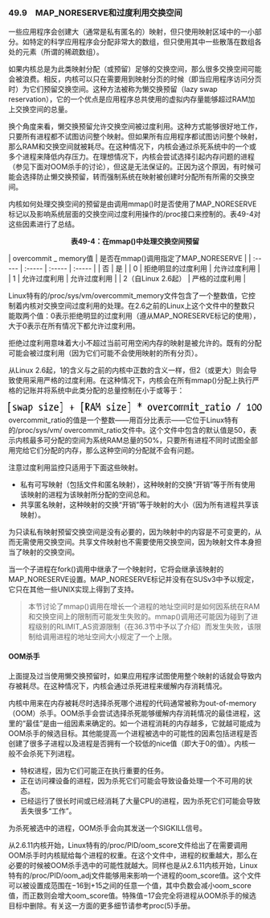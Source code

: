 ### 49.9　MAP_NORESERVE和过度利用交换空间

一些应用程序会创建大（通常是私有匿名的）映射，但只使用映射区域中的一小部分。如特定的科学应用程序会分配非常大的数组，但只使用其中一些散落在数组各处的元素（所谓的稀疏数组）。

如果内核总是为此类映射分配（或预留）足够的交换空间，那么很多交换空间可能会被浪费。相反，内核可以只在需要用到映射分页的时候（即当应用程序访问分页时）为它们预留交换空间。这种方法被称为懒交换预留（lazy swap reservation），它的一个优点是应用程序总共使用的虚拟内存量能够超过RAM加上交换空间的总量。

换个角度来看，懒交换预留允许交换空间被过度利用。这种方式能够很好地工作，只要所有进程都不试图访问整个映射。但如果所有应用程序都试图访问整个映射，那么RAM和交换空间就被耗尽。在这种情况下，内核会通过杀死系统中的一个或多个进程来降低内存压力。在理想情况下，内核会尝试选择引起内存问题的进程（参见下面对OOM杀手的讨论），但这是无法保证的。正因为这个原因，有时候可能会选择防止懒交换预留，转而强制系统在映射被创建时分配所有所需的交换空间。

内核如何处理交换空间的预留是由调用mmap()时是否使用了MAP_NORESERVE标记以及影响系统层面的交换空间过度利用操作的/proc接口来控制的。表49-4对这些因素进行了总结。

<center class="my_markdown"><b class="my_markdown">表49-4：在mmap()中处理交换空间预留</b></center>

| overcommit _ memory值 | 是否在mmap()调用指定了MAP_NORESERVE |
| :-----  | :-----  | :-----  | :-----  |
| 否 | 是 |
| 0 | 拒绝明显的过度利用 | 允许过度利用 |
| 1 | 允许过度利用 | 允许过度利用 |
| 2（自Linux 2.6起） | 严格的过度利用 |

Linux特有的/proc/sys/vm/overcommit_memory文件包含了一个整数值，它控制着内核对交换空间过度利用的处理。在2.6之前的Linux上这个文件中的整数只能取两个值：0表示拒绝明显的过度利用（遵从MAP_NORESERVE标记的使用），大于0表示在所有情况下都允许过度利用。

拒绝过度利用意味着大小不超过当前可用空闲内存的映射是被允许的。既有的分配可能会被过度利用（因为它们可能不会使用映射的所有分页）。

从Linux 2.6起，1的含义与之前的内核中正数的含义一样，但2（或更大）则会导致使用采用严格的过度利用。在这种情况下，内核会在所有mmap()分配上执行严格的记账并将系统中此类分配的总量控制在小于或等于：



![1302.png](../images/1302.png)
overcommit_ratio的值是一个整数——用百分比表示——它位于Linux特有的/proc/sys/vm/ overcommit_ratio文件中。这个文件中包含的默认值是50，表示内核最多可分配的空间为系统RAM总量的50%，只要所有进程不同时试图全部用完给它们分配的内存，那么这种空间的分配就不会有问题。

注意过度利用监控只适用于下面这些映射。

+ 私有可写映射（包括文件和匿名映射），这种映射的交换“开销”等于所有使用该映射的进程为该映射所分配的空间总和。
+ 共享匿名映射，这种映射的交换“开销”等于映射的大小（因为所有进程共享该映射）。

为只读私有映射预留交换空间是没有必要的，因为映射中的内容是不可变更的，从而无需使用交换空间。共享文件映射也不需要使用交换空间，因为映射文件本身担当了映射的交换空间。

当一个子进程在fork()调用中继承了一个映射时，它将会继承该映射的MAP_NORESERVE设置。MAP_NORESERVE标记并没有在SUSv3中予以规定，它只在其他一些UNIX实现上得到了支持。

> 本节讨论了mmap()调用在增长一个进程的地址空间时是如何因系统在RAM和交换空间上的限制而可能发生失败的。mmap()调用还可能因为碰到了进程级别的RLIMIT_AS资源限制（在36.3节中予以了介绍）而发生失败，该限制给调用进程的地址空间大小规定了一个上限。

#### OOM杀手

上面提及过当使用懒交换预留时，如果应用程序试图使用整个映射的话就会导致内存被耗尽。在这种情况下，内核会通过杀死进程来缓解内存消耗情况。

内核中用来在内存被耗尽时选择杀死哪个进程的代码通常被称为out-of-memory（OOM）杀手。OOM杀手会尝试选择杀死能够缓解内存消耗情况的最佳进程，这里的“最佳”是由一组因素来确定的。如一个进程消耗的内存越多，它就越可能成为OOM杀手的候选目标。其他能提高一个进程被选中的可能性的因素包括进程是否创建了很多子进程以及进程是否拥有一个较低的nice值（即大于0的值）。内核一般不会杀死下列进程。

+ 特权进程，因为它们可能正在执行重要的任务。
+ 正在访问裸设备的进程，因为杀死它们可能会导致设备处理一个不可用的状态。
+ 已经运行了很长时间或已经消耗了大量CPU的进程，因为杀死它们可能会导致丢失很多“工作”。

为杀死被选中的进程，OOM杀手会向其发送一个SIGKILL信号。

从2.6.11内核开始，Linux特有的/proc/PID/oom_score文件给出了在需要调用OOM杀手时内核赋给每个进程的权重。在这个文件中，进程的权重越大，那么在必要的时候被OOM杀手选中的可能性就越大。同样也是从2.6.11内核开始，Linux特有的/proc/PID/oom_adj文件能够用来影响一个进程的oom_score值。这个文件可以被设置成范围在−16到+15之间的任意一个值，其中负数会减小oom_score值，而正数则会增大oom_score值。特殊值−17会完全将进程从OOM杀手的候选目标中删除。有关这一方面的更多细节请参考proc(5)手册。

